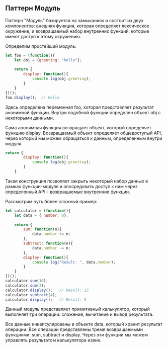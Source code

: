 ## Паттерн Модуль

Паттерн "Модуль" базируется на замыканиях и состоит из двух компонентов: внешняя функция, которая определяет лексическое окружение, и 
возвращаемый набор внутренних функций, которые имеют доступ к этому окружению.

Определим простейший модуль:

```js
let foo = (function(){
	let obj = {greeting: "hello"};
	
	return {
		display: function(){
			console.log(obj.greeting);
		}
	}
})();
foo.display();	// hello
```

Здесь определена переменная foo, которая представляет результат анонимной функции. Внутри подобной функции определен объект obj с 
некоторыми данными.

Сама анонимная функция возвращает объект, который определяет функцию display. Возвращаемый объект определяет общедоступый API, 
через который мы можем обращаться к данным, определенным внутри модуля.

```js
return {
		display: function(){
			console.log(obj.greeting);
		}
	}
```

Такая конструкция позволяет закрыть некоторый набор данных в рамках функции-модуля и опосредовать доступ к ним через определенный 
API - возвращаемые внутренние функции.

Рассмотрим чуть более сложный пример:

```js
let calculator = (function(){
	let data = { number: 0};
	
	return {
		sum: function(n){
			data.number += n;
		},
		subtract: function(n){
			data.number -= n;
		},
		display: function(){
			console.log("Result: ", data.number);
		}
	}
})();
calculator.sum(10);
calculator.sum(3);
calculator.display();	// Result: 13
calculator.subtract(4);
calculator.display();	// Result: 9
```

Данный модуль представляет примитивный калькулятор, который выполняет три операции: сложение, вычитание и вывод результата.

Все данные инкапсулированы в объекте data, который хранит результат операции. Все операции представлены тремя возвращаемыми 
функциями: sum, subtract и display. Через эти функции мы можем управлять результатом калькулятора извне.

